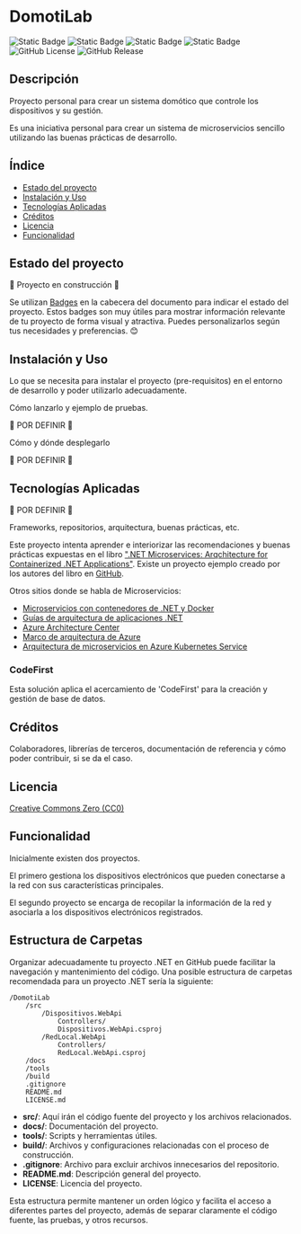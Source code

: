# DomotiLab
![Static Badge](https://img.shields.io/badge/develop%20with-.NET%208%20C%23-green?logo=dotnet)
![Static Badge](https://img.shields.io/badge/enviroment-docker-%232496ED?logo=docker)
![Static Badge](https://img.shields.io/badge/database-PostgreSQL-%234169E1?logo=postgresql)
![Static Badge](https://img.shields.io/badge/status-develop-green)
![GitHub License](https://img.shields.io/github/license/RublenX/DomotiLab)
![GitHub Release](https://img.shields.io/github/v/release/RublenX/DomotiLab)

## Descripción
Proyecto personal para crear un sistema domótico que controle los dispositivos y su gestión.

Es una iniciativa personal para crear un sistema de microservicios sencillo utilizando las buenas prácticas de desarrollo.

## Índice

- [Estado del proyecto](#estado-del-proyecto)
- [Instalación y Uso](#instalación-y-uso)
- [Tecnologías Aplicadas](#tecnologías-aplicadas)
- [Créditos](#créditos)
- [Licencia](#licencia)
- [Funcionalidad](#funcionalidad)

## Estado del proyecto
🚧 Proyecto en construcción 🚧

Se utilizan [Badges](https://shields.io/) en la cabecera del documento para indicar el estado del proyecto. Estos badges son muy útiles para mostrar información relevante de tu proyecto de forma visual y atractiva. Puedes personalizarlos según tus necesidades y preferencias. 😊

## Instalación y Uso
Lo que se necesita para instalar el proyecto (pre-requisitos) en el entorno de desarrollo y poder utilizarlo adecuadamente.

Cómo lanzarlo y ejemplo de pruebas.

🚧 POR DEFINIR 🚧

Cómo y dónde desplegarlo

🚧 POR DEFINIR 🚧

## Tecnologías Aplicadas
🚧 POR DEFINIR 🚧

Frameworks, repositorios, arquitectura, buenas prácticas, etc.

Este proyecto intenta aprender e interiorizar las recomendaciones y buenas prácticas expuestas en el libro [".NET Microservices: Arqchitecture for Containerized .NET Applications"](https://learn.microsoft.com/es-es/dotnet/architecture/microservices/).
Existe un proyecto ejemplo creado por los autores del libro en [GitHub](https://github.com/dotnet/eShop).

Otros sitios donde se habla de Microservicios:
- [Microservicios con contenedores de .NET y Docker](https://dotnet.microsoft.com/es-es/apps/aspnet/microservices)
- [Guías de arquitectura de aplicaciones .NET](https://dotnet.microsoft.com/es-es/learn/dotnet/architecture-guides)
- [Azure Architecture Center](https://learn.microsoft.com/es-es/azure/architecture/?source=docs)
- [Marco de arquitectura de Azure](https://learn.microsoft.com/es-es/azure/well-architected/)
- [Arquitectura de microservicios en Azure Kubernetes Service](https://learn.microsoft.com/es-es/azure/architecture/reference-architectures/containers/aks-microservices/aks-microservices)

### CodeFirst
Esta solución aplica el acercamiento de 'CodeFirst' para la creación y gestión de base de datos.


## Créditos
Colaboradores, librerías de terceros, documentación de referencia y cómo poder contribuir, si se da el caso.

## Licencia
[Creative Commons Zero (CC0)](https://creativecommons.org/publicdomain/zero/1.0/)

## Funcionalidad
Inicialmente existen dos proyectos.

El primero gestiona los dispositivos electrónicos que pueden conectarse a la red con sus características principales.

El segundo proyecto se encarga de recopilar la información de la red y asociarla a los dispositivos electrónicos registrados.

## Estructura de Carpetas
Organizar adecuadamente tu proyecto .NET en GitHub puede facilitar la navegación y mantenimiento del código. Una posible estructura de carpetas recomendada para un proyecto .NET sería la siguiente:

```
/DomotiLab
    /src
        /Dispositivos.WebApi
            Controllers/
            Dispositivos.WebApi.csproj
        /RedLocal.WebApi
            Controllers/
            RedLocal.WebApi.csproj
    /docs
    /tools
    /build
    .gitignore
    README.md
    LICENSE.md
```

- **src/**: Aquí irán el código fuente del proyecto y los archivos relacionados.
- **docs/**: Documentación del proyecto.
- **tools/**: Scripts y herramientas útiles.
- **build/**: Archivos y configuraciones relacionadas con el proceso de construcción.
- **.gitignore**: Archivo para excluir archivos innecesarios del repositorio.
- **README.md**: Descripción general del proyecto.
- **LICENSE**: Licencia del proyecto.

Esta estructura permite mantener un orden lógico y facilita el acceso a diferentes partes del proyecto, además de separar claramente el código fuente, las pruebas, y otros recursos.
